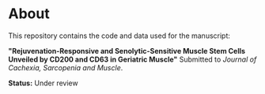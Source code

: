 # About

This repository contains the code and data used for the manuscript:

**"Rejuvenation-Responsive and Senolytic-Sensitive Muscle Stem Cells Unveiled by CD200 and CD63 in Geriatric Muscle"**
Submitted to *Journal of Cachexia, Sarcopenia and Muscle*.

**Status:** Under review
